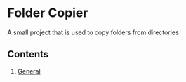 # Folder Copier

A small project that is used to copy folders from directories

## Contents

  1. [General](#general)
